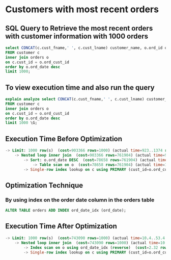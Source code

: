 # Customers with most recent orders
## SQL Query to Retrieve the most recent orders with customer information with 1000 orders
```sql
select CONCAT(c.cust_fname,' ', c.cust_lname) customer_name, o.ord_id order_id, o.ord_date order_date
FROM customer c
inner join orders o
on c.cust_id = o.ord_cust_id
order by o.ord_date desc
limit 1000;
```

## To view execution time and also run the query
```sql
explain analyze select CONCAT(c.cust_fname,' ', c.cust_lname) customer_name, o.ord_id order_id, o.ord_date order_date
FROM customer c
inner join orders o
on c.cust_id = o.ord_cust_id
order by o.ord_date desc
limit 1000 \G;
```

## Execution Time Before Optimization
```sql
-> Limit: 1000 row(s)  (cost=903366 rows=1000) (actual time=923..1374 rows=1000 loops=1)
    -> Nested loop inner join  (cost=903366 rows=761904) (actual time=923..1374 rows=1000 loops=1)
        -> Sort: o.ord_date DESC  (cost=78658 rows=761904) (actual time=921..922 rows=1000 loops=1)
            -> Table scan on o  (cost=78658 rows=761904) (actual time=14.8..566 rows=764108 loops=1)
        -> Single-row index lookup on c using PRIMARY (cust_id=o.ord_cust_id)  (cost=0.982 rows=1) (actual time=0.451..0.451 rows=1 loops=1000)
```

## Optimization Technique
### By using index on the order date column in the orders table
```sql
ALTER TABLE orders ADD INDEX ord_date_idx (ord_date);
```

## Execution Time After Optimization
```sql
-> Limit: 1000 row(s)  (cost=743090 rows=1000) (actual time=10.4..53.4 rows=1000 loops=1)
    -> Nested loop inner join  (cost=743090 rows=1000) (actual time=10.4..53.3 rows=1000 loops=1)
        -> Index scan on o using ord_date_idx (reverse)  (cost=2.32 rows=1000) (actual time=9.67..12.8 rows=1000 loops=1)
        -> Single-row index lookup on c using PRIMARY (cust_id=o.ord_cust_id)  (cost=0.975 rows=1) (actual time=0.0402..0.0403 rows=1 loops=1000)
```
